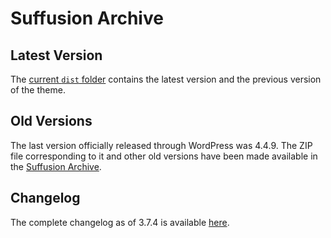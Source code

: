 # Suffusion Archive

## Latest Version

The [current `dist` folder](https://github.com/sayontan/suffusion/tree/master/dist) contains the latest version and the previous version of the theme. 

## Old Versions

The last version officially released through WordPress was 4.4.9. The ZIP file corresponding to it and other old versions have been made available in the [Suffusion Archive](https://github.com/mbtools/suffusion-archive).

## Changelog

The complete changelog as of 3.7.4 is available [here](https://github.com/sayontan/suffusion/blob/master/code/ChangeLog.txt).